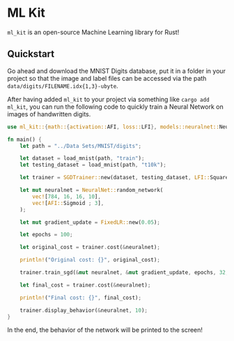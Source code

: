 # ML Kit

`ml_kit` is an open-source Machine Learning library for Rust! 

## Quickstart 

Go ahead and download the MNIST Digits database, put it in a folder in your project
so that the image and label files can be accessed via the path `data/digits/FILENAME.idx{1,3}-ubyte`.

After having added `ml_kit` to your project via something like `cargo add ml_kit`,
you can run the following code to quickly train a Neural Network on 
images of handwritten digits.

```rust
use ml_kit::{math::{activation::AFI, loss::LFI}, models::neuralnet::NeuralNet, training::{learning_rate::FixedLR, sgd::SGDTrainer}, utility::mnist::mnist_utility::load_mnist};

fn main() {
    let path = "../Data Sets/MNIST/digits";

    let dataset = load_mnist(path, "train");
    let testing_dataset = load_mnist(path, "t10k");

    let trainer = SGDTrainer::new(dataset, testing_dataset, LFI::Squared);

    let mut neuralnet = NeuralNet::random_network(
        vec![784, 16, 16, 10], 
        vec![AFI::Sigmoid ; 3],
    );

    let mut gradient_update = FixedLR::new(0.05);

    let epochs = 100;

    let original_cost = trainer.cost(&neuralnet);

    println!("Original cost: {}", original_cost);

    trainer.train_sgd(&mut neuralnet, &mut gradient_update, epochs, 32, true);

    let final_cost = trainer.cost(&neuralnet);

    println!("Final cost: {}", final_cost);

    trainer.display_behavior(&neuralnet, 10);
}
```

In the end, the behavior of the network will be printed to the screen!
